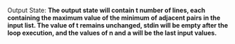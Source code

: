 Output State: **The output state will contain t number of lines, each containing the maximum value of the minimum of adjacent pairs in the input list. The value of t remains unchanged, stdin will be empty after the loop execution, and the values of n and a will be the last input values.**